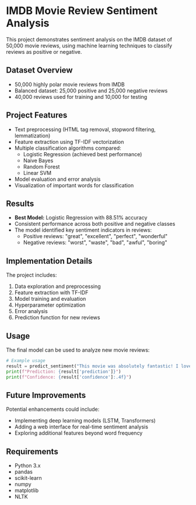 # IMDB Movie Review Sentiment Analysis

This project demonstrates sentiment analysis on the IMDB dataset of 50,000 movie reviews, using machine learning techniques to classify reviews as positive or negative.

## Dataset Overview

- 50,000 highly polar movie reviews from IMDB
- Balanced dataset: 25,000 positive and 25,000 negative reviews
- 40,000 reviews used for training and 10,000 for testing

## Project Features

- Text preprocessing (HTML tag removal, stopword filtering, lemmatization)
- Feature extraction using TF-IDF vectorization
- Multiple classification algorithms compared:
  - Logistic Regression (achieved best performance)
  - Naive Bayes
  - Random Forest
  - Linear SVM
- Model evaluation and error analysis
- Visualization of important words for classification

## Results

- **Best Model:** Logistic Regression with 88.51% accuracy
- Consistent performance across both positive and negative classes
- The model identified key sentiment indicators in reviews:
  - Positive reviews: "great", "excellent", "perfect", "wonderful"
  - Negative reviews: "worst", "waste", "bad", "awful", "boring"

## Implementation Details

The project includes:
1. Data exploration and preprocessing
2. Feature extraction with TF-IDF
3. Model training and evaluation
4. Hyperparameter optimization
5. Error analysis
6. Prediction function for new reviews

## Usage

The final model can be used to analyze new movie reviews:

```python
# Example usage
result = predict_sentiment("This movie was absolutely fantastic! I loved every moment of it.")
print(f"Prediction: {result['prediction']}")
print(f"Confidence: {result['confidence']:.4f}")
```

## Future Improvements

Potential enhancements could include:
- Implementing deep learning models (LSTM, Transformers)
- Adding a web interface for real-time sentiment analysis
- Exploring additional features beyond word frequency

## Requirements

- Python 3.x
- pandas
- scikit-learn
- numpy
- matplotlib
- NLTK
